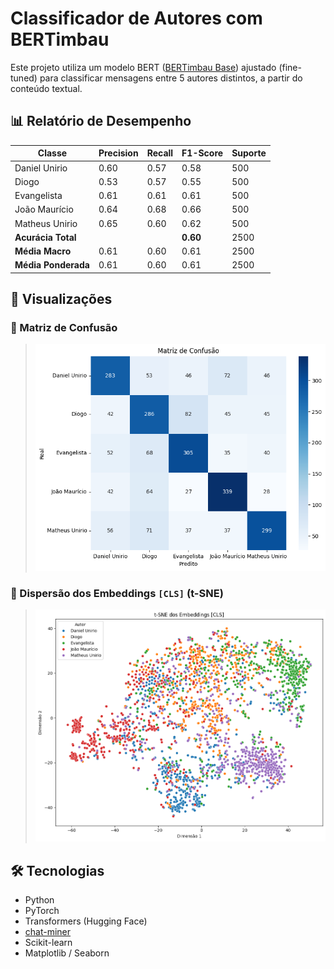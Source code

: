 # Classificador de Autores com BERTimbau

Este projeto utiliza um modelo BERT ([BERTimbau Base](https://huggingface.co/neuralmind/bert-base-portuguese-cased)) ajustado (fine-tuned) para classificar mensagens entre 5 autores distintos, a partir do conteúdo textual.

## 📊 Relatório de Desempenho

| Classe            | Precision | Recall | F1-Score | Suporte |
|-------------------|-----------|--------|----------|---------|
| Daniel Unirio     | 0.60      | 0.57   | 0.58     | 500     |
| Diogo             | 0.53      | 0.57   | 0.55     | 500     |
| Evangelista       | 0.61      | 0.61   | 0.61     | 500     |
| João Maurício     | 0.64      | 0.68   | 0.66     | 500     |
| Matheus Unirio    | 0.65      | 0.60   | 0.62     | 500     |
| **Acurácia Total**|           |        | **0.60** | 2500    |
| **Média Macro**   | 0.61      | 0.60   | 0.61     | 2500    |
| **Média Ponderada**| 0.61     | 0.60   | 0.61     | 2500    |

## 📌 Visualizações

### 🎯 Matriz de Confusão

> ![Matriz de Confusão](images/matriz.png)

### 🔎 Dispersão dos Embeddings `[CLS]` (t-SNE)

> ![Gráfico de Dispersão](images/scatter.png)

## 🛠️ Tecnologias

- Python
- PyTorch
- Transformers (Hugging Face)
- [chat-miner](https://github.com/joweich/chat-miner)
- Scikit-learn
- Matplotlib / Seaborn
